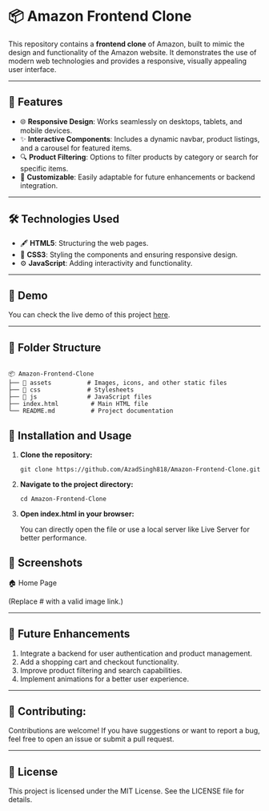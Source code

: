 # 📦 Amazon Frontend Clone

This repository contains a **frontend clone** of Amazon, built to mimic the design and functionality of the Amazon website. It demonstrates the use of modern web technologies and provides a responsive, visually appealing user interface.

---

## 🚀 Features

- 🌐 **Responsive Design**: Works seamlessly on desktops, tablets, and mobile devices.
- ✨ **Interactive Components**: Includes a dynamic navbar, product listings, and a carousel for featured items.
- 🔍 **Product Filtering**: Options to filter products by category or search for specific items.
- 🔧 **Customizable**: Easily adaptable for future enhancements or backend integration.

---

## 🛠️ Technologies Used

- 🖋️ **HTML5**: Structuring the web pages.
- 🎨 **CSS3**: Styling the components and ensuring responsive design.
- ⚙️ **JavaScript**: Adding interactivity and functionality.

---

## 🌟 Demo

You can check the live demo of this project [here](https://azadsingh818.github.io/Amazon-Frontend-Clone/).  

---

## 📂 Folder Structure

~~~

📦 Amazon-Frontend-Clone
├── 📁 assets          # Images, icons, and other static files
├── 📁 css             # Stylesheets
├── 📁 js              # JavaScript files
├── index.html         # Main HTML file
└── README.md          # Project documentation

~~~

## 🔧 Installation and Usage

1. **Clone the repository:**
   ~~~
   git clone https://github.com/AzadSingh818/Amazon-Frontend-Clone.git
2. **Navigate to the project directory:**
   ~~~
   cd Amazon-Frontend-Clone
3. **Open index.html in your browser:**

   You can directly open the file or use a local server like Live Server for better performance.

## 📸 Screenshots
🏠 Home Page

(Replace # with a valid image link.)

---

## 🚀 Future Enhancements
1. Integrate a backend for user authentication and product management.
2. Add a shopping cart and checkout functionality.
3. Improve product filtering and search capabilities.
4. Implement animations for a better user experience.

---

## 🤝 Contributing:

Contributions are welcome! If you have suggestions or want to report a bug, feel free to open an issue or submit a pull request.

---

## 📄 License

This project is licensed under the MIT License. See the LICENSE file for details.


